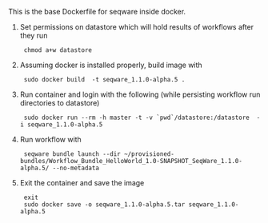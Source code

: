 This is the base Dockerfile for seqware inside docker. 

1. Set permissions on datastore which will hold results of workflows after they run

        chmod a+w datastore

2. Assuming docker is installed properly, build image with 

        sudo docker build  -t seqware_1.1.0-alpha.5 .

3. Run container and login with the following (while persisting workflow run directories to datastore)
 
        sudo docker run --rm -h master -t -v `pwd`/datastore:/datastore  -i seqware_1.1.0-alpha.5

4. Run workflow with 

        seqware bundle launch --dir ~/provisioned-bundles/Workflow_Bundle_HelloWorld_1.0-SNAPSHOT_SeqWare_1.1.0-alpha.5/ --no-metadata
        
5. Exit the container and save the image

        exit
        sudo docker save -o seqware_1.1.0-alpha.5.tar seqware_1.1.0-alpha.5
